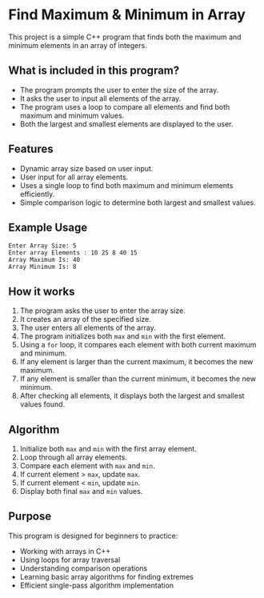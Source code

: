 # Find Maximum & Minimum in Array

This project is a simple C++ program that finds both the maximum and minimum elements in an array of integers.

## What is included in this program?

- The program prompts the user to enter the size of the array.
- It asks the user to input all elements of the array.
- The program uses a loop to compare all elements and find both maximum and minimum values.
- Both the largest and smallest elements are displayed to the user.

## Features

- Dynamic array size based on user input.
- User input for all array elements.
- Uses a single loop to find both maximum and minimum elements efficiently.
- Simple comparison logic to determine both largest and smallest values.

## Example Usage

```
Enter Array Size: 5
Enter array Elements : 10 25 8 40 15
Array Maximum Is: 40
Array Minimum Is: 8
```

## How it works

1. The program asks the user to enter the array size.
2. It creates an array of the specified size.
3. The user enters all elements of the array.
4. The program initializes both `max` and `min` with the first element.
5. Using a `for` loop, it compares each element with both current maximum and minimum.
6. If any element is larger than the current maximum, it becomes the new maximum.
7. If any element is smaller than the current minimum, it becomes the new minimum.
8. After checking all elements, it displays both the largest and smallest values found.

## Algorithm

1. Initialize both `max` and `min` with the first array element.
2. Loop through all array elements.
3. Compare each element with `max` and `min`.
4. If current element > `max`, update `max`.
5. If current element < `min`, update `min`.
6. Display both final `max` and `min` values.

## Purpose

This program is designed for beginners to practice:

- Working with arrays in C++
- Using loops for array traversal
- Understanding comparison operations
- Learning basic array algorithms for finding extremes
- Efficient single-pass algorithm implementation

